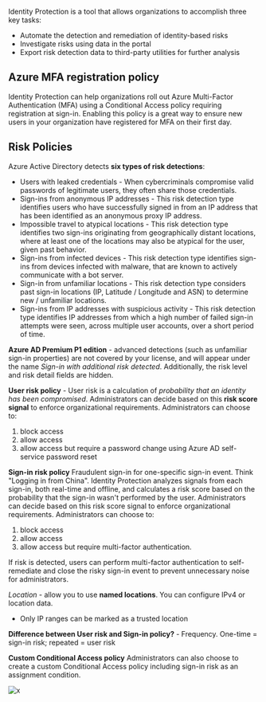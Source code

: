 Identity Protection is a tool that allows organizations to accomplish three key tasks:
- Automate the detection and remediation of identity-based risks
- Investigate risks using data in the portal
- Export risk detection data to third-party utilities for further analysis

## Azure MFA registration policy
Identity Protection can help organizations roll out Azure Multi-Factor Authentication (MFA) using a Conditional Access policy requiring registration at sign-in. Enabling this policy is a great way to ensure new users in your organization have registered for MFA on their first day. 

## Risk Policies

Azure Active Directory detects **six types of risk detections**:
- Users with leaked credentials - When cybercriminals compromise valid passwords of legitimate users, they often share those credentials.
- Sign-ins from anonymous IP addresses - This risk detection type identifies users who have successfully signed in from an IP address that has been identified as an anonymous proxy IP address.
- Impossible travel to atypical locations - This risk detection type identifies two sign-ins originating from geographically distant locations, where at least one of the locations may also be atypical for the user, given past behavior.
- Sign-ins from infected devices - This risk detection type identifies sign-ins from devices infected with malware, that are known to actively communicate with a bot server.
- Sign-in from unfamiliar locations - This risk detection type considers past sign-in locations (IP, Latitude / Longitude and ASN) to determine new / unfamiliar locations.
- Sign-ins from IP addresses with suspicious activity - This risk detection type identifies IP addresses from which a high number of failed sign-in attempts were seen, across multiple user accounts, over a short period of time.

**Azure AD Premium P1 edition** - advanced detections (such as unfamiliar sign-in properties) are not covered by your license, and will appear under the name *Sign-in with additional risk detected*. Additionally, the risk level and risk detail fields are hidden.

**User risk policy** - User risk is a calculation of *probability that an identity has been compromised*. Administrators can decide based on this **risk score signal** to enforce organizational requirements. Administrators can choose to:
1. block access
2. allow access
3. allow access but require a password change using Azure AD self-service password reset

**Sign-in risk policy**
Fraudulent sign-in for one-specific sign-in event. Think "Logging in from China". Identity Protection analyzes signals from each sign-in, both real-time and offline, and calculates a risk score based on the probability that the sign-in wasn't performed by the user. Administrators can decide based on this risk score signal to enforce organizational requirements. Administrators can choose to:
1. block access
2. allow access
3. allow access but require multi-factor authentication.

If risk is detected, users can perform multi-factor authentication to self-remediate and close the risky sign-in event to prevent unnecessary noise for administrators.

*Location* - allow you to use **named locations**. You can configure IPv4 or location data.
- Only IP ranges can be marked as a trusted location

**Difference between User risk and Sign-in policy?** - Frequency. One-time = sign-in risk; repeated = user risk

**Custom Conditional Access policy**
Administrators can also choose to create a custom Conditional Access policy including sign-in risk as an assignment condition.

![x](https://i.imgur.com/Sawp0dx.png)
